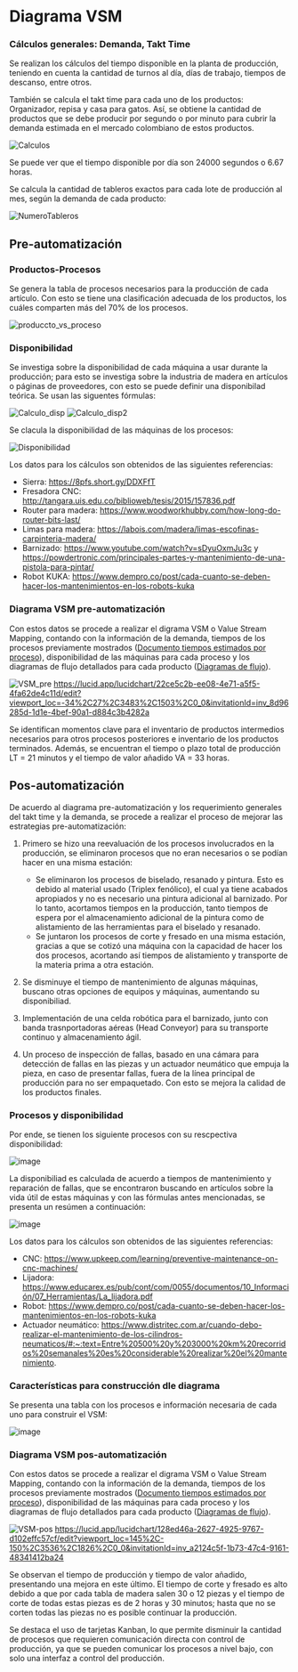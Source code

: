 # Diagrama VSM

### Cálculos generales: Demanda, Takt Time
Se realizan los cálculos del tiempo disponible en la planta de producción, teniendo en cuenta la cantidad de turnos al día, días de trabajo, tiempos de descanso,
entre otros.

También se calcula el takt time para cada uno de los productos: Organizador, repisa y casa para gatos. Así, se obtiene la cantidad de productos que se debe producir
por segundo o por minuto para cubrir la demanda estimada en el mercado colombiano de estos productos. 

![Calculos](https://user-images.githubusercontent.com/51938754/230691697-0f82631b-dcce-405e-82ae-85dad9f12245.png)

Se puede ver que el tiempo disponible por día son 24000 segundos o 6.67 horas.

Se calcula la cantidad de tableros exactos para cada lote de producción al mes, según la demanda de cada producto:

![NumeroTableros](https://user-images.githubusercontent.com/51938754/230692590-c8916630-6b21-40fe-86b9-e20f1e7cb020.png)

## Pre-automatización

### Productos-Procesos

Se genera la tabla de procesos necesarios para la producción de cada artículo. Con esto se tiene una clasificación adecuada de los productos, los cuáles comparten más del 70% de los procesos.

![produccto_vs_proceso](https://user-images.githubusercontent.com/51938754/226518361-1c0c5f2e-a1e2-4b46-80cf-7d6cd1823fff.PNG)


### Disponibilidad

Se investiga sobre la disponibilidad de cada máquina a usar durante la producción; para esto se investiga sobre la industria de madera en artículos o páginas de proveedores, con esto se puede definir una disponibilad teórica. Se usan las siguentes fórmulas:

![Calculo_disp](https://user-images.githubusercontent.com/51938754/230692239-24cb158a-c74a-4fbd-8fa8-2ab3f51efd6d.png)
![Calculo_disp2](https://user-images.githubusercontent.com/51938754/230692397-2d760233-81d1-40d6-99c9-458487e1455c.png)

Se clacula la disponibilidad de las máquinas de los procesos:

![Disponibilidad](https://user-images.githubusercontent.com/51938754/230693694-890f05e5-9872-4e21-ac8a-74e5c22a5f77.png)

Los datos para los cálculos son obtenidos de las siguientes referencias:

* Sierra: https://8pfs.short.gy/DDXFfT
* Fresadora CNC: http://tangara.uis.edu.co/biblioweb/tesis/2015/157836.pdf
* Router para madera: https://www.woodworkhubby.com/how-long-do-router-bits-last/
* Limas para madera: https://labois.com/madera/limas-escofinas-carpinteria-madera/
* Barnizado: https://www.youtube.com/watch?v=sDyuOxmJu3c y https://powdertronic.com/principales-partes-y-mantenimiento-de-una-pistola-para-pintar/
* Robot KUKA: https://www.dempro.co/post/cada-cuanto-se-deben-hacer-los-mantenimientos-en-los-robots-kuka

### Diagrama VSM pre-automatización

Con estos datos se procede a realizar el digrama VSM o Value Stream Mapping, contando con la información de la demanda, tiempos de los procesos previamente mostrados 
([Documento tiempos estimados por proceso](https://github.com/PurpleWood-APM/Documentacion-Proyecto/blob/main/gestion-produccion/TiemposEstimadosProduccion.md)), disponibilidad de las máquinas para cada proceso y los diagramas de flujo detallados para cada producto ([Diagramas de flujo](https://github.com/PurpleWood-APM/Documentacion-Proyecto/tree/main/gestion-produccion/esquemas-SeleccionDeProductos)).

![VSM_pre](https://user-images.githubusercontent.com/51938754/230695004-af738ec9-b37b-4e4b-9a45-6a32f478716d.png)
https://lucid.app/lucidchart/22ce5c2b-ee08-4e71-a5f5-4fa62de4c11d/edit?viewport_loc=-34%2C27%2C3483%2C1503%2C0_0&invitationId=inv_8d96285d-1d1e-4bef-90a1-d884c3b4282a

Se identifican momentos clave para el inventario de productos intermedios necesarios para otros procesos posteriores e inventario de los productos terminados. Además,
se encuentran el tiempo o plazo total de producción LT = 21 minutos y el tiempo de valor añadido VA = 33 horas.

## Pos-automatización

De acuerdo al diagrama pre-automatización y los requerimiento generales del takt time y la demanda, se procede a realizar el proceso de mejorar las estrategias pre-automatización:

1.  Primero se hizo una reevaluación de los procesos involucrados en la producción, se eliminaron procesos que no eran necesarios o se podían hacer en una misma estación:
    * Se eliminaron los procesos de biselado, resanado y pintura. Esto es debido al material usado (Triplex fenólico), el cual ya tiene acabados apropiados  y no es necesario una pintura adicional al barnizado. Por lo tanto, acortamos tiempos en la producción, tanto tiempos de espera por el almacenamiento adicional de la pintura como de alistamiento de las herramientas para el biselado y resanado.
    * Se juntaron los procesos de corte y fresado en una misma estación, gracias a que se cotizó una máquina con la capacidad de hacer los dos procesos, acortando así tiempos de alistamiento y transporte de la materia prima a otra estación.

2.  Se disminuye el tiempo de mantenimiento de algunas máquinas, buscano otras opciones de equipos y máquinas, aumentando su disponibiliad.
3.  Implementación de una celda robótica para el barnizado, junto con banda trasnportadoras aéreas (Head Conveyor) para su transporte continuo y almacenamiento ágil.
4.  Un proceso de inspección de fallas, basado en una cámara para detección de fallas en las piezas y un actuador neumático que empuja la pieza, en caso
de presentar fallas, fuera de la línea principal de producción para no ser empaquetado. Con esto se mejora la calidad de los productos finales.
### Procesos y disponibilidad

Por ende, se tienen los siguiente procesos con su rescpectiva disponibilidad:

![image](https://github.com/PurpleWood-APM/Documentacion-Proyecto/assets/51938754/715f3b52-0f4b-49b8-908a-d0c55d9e93e5)

La disponibiliad es calculada de acuerdo a tiempos de mantenimiento y reparación de fallas, que se encontraron buscando en artículos sobre la vida útil de estas máquinas y con las fórmulas antes mencionadas, se presenta un resúmen a continuación:

![image](https://github.com/PurpleWood-APM/Documentacion-Proyecto/assets/51938754/8ff4880c-1124-4b87-b729-b23d3d013ec1)

Los datos para los cálculos son obtenidos de las siguientes referencias:

* CNC: https://www.upkeep.com/learning/preventive-maintenance-on-cnc-machines/
* Lijadora: https://www.educarex.es/pub/cont/com/0055/documentos/10_Información/07_Herramientas/La_lijadora.pdf
* Robot: https://www.dempro.co/post/cada-cuanto-se-deben-hacer-los-mantenimientos-en-los-robots-kuka
* Actuador neumático: https://www.distritec.com.ar/cuando-debo-realizar-el-mantenimiento-de-los-cilindros-neumaticos/#:~:text=Entre%20500%20y%203000%20km%20recorridos%20semanales%20es%20considerable%20realizar%20el%20mantenimiento.

### Características para construcción dle diagrama

Se presenta una tabla con los procesos e información necesaria de cada uno para construir el VSM:

![image](https://github.com/PurpleWood-APM/Documentacion-Proyecto/assets/51938754/51de03e5-3050-4fb6-94a6-33d66c647f15)


### Diagrama VSM pos-automatización

Con estos datos se procede a realizar el digrama VSM o Value Stream Mapping, contando con la información de la demanda, tiempos de los procesos previamente mostrados 
([Documento tiempos estimados por proceso](https://github.com/PurpleWood-APM/Documentacion-Proyecto/blob/main/gestion-produccion/TiemposEstimadosProduccion.md)), disponibilidad de las máquinas para cada proceso y los diagramas de flujo detallados para cada producto ([Diagramas de flujo](https://github.com/PurpleWood-APM/Documentacion-Proyecto/tree/main/gestion-produccion/esquemas-SeleccionDeProductos)).

![VSM-pos](https://github.com/PurpleWood-APM/Documentacion-Proyecto/assets/51938754/1aec4a5a-15d1-4f6a-a35e-9cd6bb351e64)
https://lucid.app/lucidchart/128ed46a-2627-4925-9767-d102effc57cf/edit?viewport_loc=145%2C-150%2C3536%2C1826%2C0_0&invitationId=inv_a2124c5f-1b73-47c4-9161-48341412ba24

Se observan el tiempo de producción y tiempo de valor añadido, presentando una mejora en este último. El tiempo de corte y fresado es alto debido a que por cada tabla de madera salen 30 o 12 piezas y el tiempo de corte de todas estas piezas es de 2 horas y 30 minutos; hasta que no se corten todas las piezas no es posible continuar la producción.

Se destaca el uso de tarjetas Kanban, lo que permite disminuir la cantidad de procesos que requieren comunicación directa con control de producción, ya que se pueden comunicar los procesos a nivel bajo, con solo una interfaz a control del producción.


